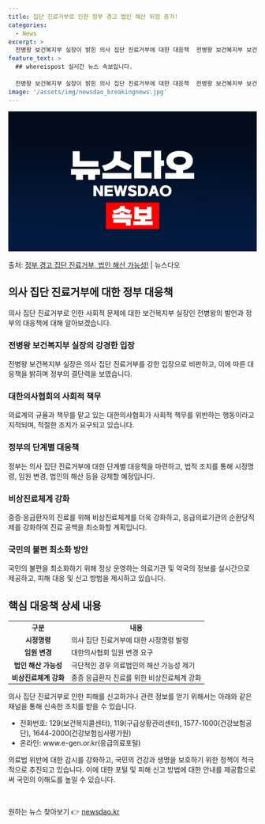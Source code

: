 ```yaml
---
title: 집단 진료거부로 인한 정부 경고 법인 해산 위험 증가!
categories:
  - News
excerpt: >
  전병왕 보건복지부 실장이 밝힌 의사 집단 진료거부에 대한 대응책  전병왕 보건복지부 보건의료정책실장은 최근 …
feature_text: >
  ## whereispost 실시간 뉴스 속보입니다.

  전병왕 보건복지부 실장이 밝힌 의사 집단 진료거부에 대한 대응책  전병왕 보건복지부 보건의료정책실장은 최근 …
image: '/assets/img/newsdao_breakingnews.jpg'
---
```


![뉴스다오 속보](/assets/img/newsdao_breakingnews.jpg)

<p>출처: <a href="https://newsdao.kr/4298" rel="dofollow">정부 경고 집단 진료거부, 법인 해산 가능성!</a> | 뉴스다오</p>

<h2 data-ke-size="size26">의사 집단 진료거부에 대한 정부 대응책</h2>
<p data-ke-size="size16">의사 집단 진료거부로 인한 사회적 문제에 대한 보건복지부 실장인 전병왕의 발언과 정부의 대응책에 대해 알아보겠습니다.</p>

<h3><b>전병왕 보건복지부 실장의 강경한 입장</b></h3>
<p data-ke-size="size16">전병왕 보건복지부 실장은 의사 집단 진료거부를 강한 입장으로 비판하고, 이에 따른 대응책을 밝히며 정부의 결단력을 보였습니다.</p>

<h3><b>대한의사협회의 사회적 책무</b></h3>
<p data-ke-size="size16">의료계의 규율과 책무를 맡고 있는 대한의사협회가 사회적 책무를 위반하는 행동이라고 지적되며, 적절한 조치가 요구되고 있습니다.</p>

<h3><b>정부의 단계별 대응책</b></h3>
<p data-ke-size="size16">정부는 의사 집단 진료거부에 대한 단계별 대응책을 마련하고, 법적 조치를 통해 시정명령, 임원 변경, 법인의 해산 등을 강제할 예정입니다.</p>

<h3><b>비상진료체계 강화</b></h3>
<p data-ke-size="size16">중증·응급환자의 진료를 위해 비상진료체계를 더욱 강화하고, 응급의료기관의 순환당직제를 강화하여 진료 공백을 최소화할 계획입니다.</p>

<h3><b>국민의 불편 최소화 방안</b></h3>
<p data-ke-size="size16">국민의 불편을 최소화하기 위해 정상 운영하는 의료기관 및 약국의 정보를 실시간으로 제공하고, 피해 대응 및 신고 방법을 제시하고 있습니다.</p>

<h2 data-ke-size="size26">핵심 대응책 상세 내용</h2>

<table>
	<tbody>
		<tr>
			<td style="text-align: center; height: 17px;"><b>구분</b></td>
			<td style="text-align: center; height: 17px;"><b>내용</b></td>
		</tr>
		<tr>
			<td style="text-align: center; height: 17px;"><b>시정명령</b></td>
			<td>의사 집단 진료거부에 대한 시정명령 발령</td>
		</tr>
		<tr>
			<td style="text-align: center; height: 17px;"><b>임원 변경</b></td>
			<td>대한의사협회 임원 변경 요구</td>
		</tr>
		<tr>
			<td style="text-align: center; height: 17px;"><b>법인 해산 가능성</b></td>
			<td>극단적인 경우 의료법인의 해산 가능성 제기</td>
		</tr>
		<tr>
			<td style="text-align: center; height: 17px;"><b>비상진료체계 강화</b></td>
			<td>중증 응급환자 진료를 위한 비상진료체계 강화</td>
		</tr>
	</tbody>
</table>

<p data-ke-size="size16">의사 집단 진료거부로 인한 피해를 신고하거나 관련 정보를 얻기 위해서는 아래와 같은 채널을 통해 신속한 조치를 받을 수 있습니다.</p>

<ul>
	<li>전화번호: 129(보건복지콜센터), 119(구급상황관리센터), 1577-1000(건강보험공단), 1644-2000(건강보험심사평가원)</li>
	<li>온라인: www.e-gen.or.kr(응급의료포털)</li>
</ul>

<p data-ke-size="size16">의료법 위반에 대한 감시를 강화하고, 국민의 건강과 생명을 보호하기 위한 정책이 적극적으로 추진되고 있습니다. 이에 대한 포털 및 피해 신고 방법에 대한 안내를 제공함으로써 국민의 이해도를 높일 수 있습니다.</p>
<p data-ke-size="size16">&nbsp;</p> 

원하는 뉴스 찾아보기 👉 <a href="https://newsdao.kr" rel="dofollow">newsdao.kr</a>


